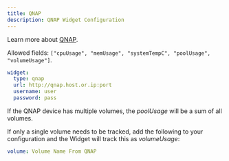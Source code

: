 ```yaml
---
title: QNAP
description: QNAP Widget Configuration
---
```


Learn more about [QNAP](https://www.qnap.com).

Allowed fields: `["cpuUsage", "memUsage", "systemTempC", "poolUsage", "volumeUsage"]`.

```yaml
widget:
  type: qnap
  url: http://qnap.host.or.ip:port
  username: user
  password: pass
```

If the QNAP device has multiple volumes, the _poolUsage_ will be a sum of all volumes.

If only a single volume needs to be tracked, add the following to your configuration and the Widget will track this as _volumeUsage_:

```yaml
volume: Volume Name From QNAP
```
